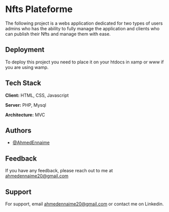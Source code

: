 
# Nfts Plateforme

The following project is a webs application dedicated for two types of users admins who has the ability to fully manage the application and clients who can publish their Nfts and manage them with ease.


## Deployment

To deploy this project you need to place it on your htdocs in xamp or www if you are using wamp.

## Tech Stack

**Client:** HTML, CSS, Javascript

**Server:** PHP, Mysql

**Architecture:** MVC


## Authors

- [@AhmedEnnaime](https://github.com/AhmedEnnaime)


## Feedback

If you have any feedback, please reach out to me at ahmedennaime20@gmail.com

## Support

For support, email ahmedennaime20@gmail.com or contact me on Linkedin.


